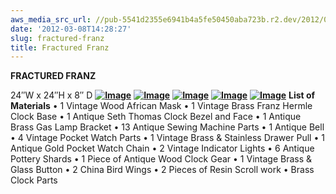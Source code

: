 ```yaml
---
aws_media_src_url: //pub-5541d2355e6941b4a5fe50450aba723b.r2.dev/2012/03/fracturedfranz-blck1.jpg
date: '2012-03-08T14:28:27'
slug: fractured-franz
title: Fractured Franz
---
```


 **FRACTURED FRANZ**

 24″W x 24″H x 8″ D  **[![Image](//pub-5541d2355e6941b4a5fe50450aba723b.r2.dev/2012/03/fracturedfranz-blck1.jpg?w=487)](//pub-5541d2355e6941b4a5fe50450aba723b.r2.dev/2012/03/fracturedfranz-blck1.jpg)**  **[![Image](//pub-5541d2355e6941b4a5fe50450aba723b.r2.dev/2012/03/fracturedfranz-detail1.jpg?w=487)](//pub-5541d2355e6941b4a5fe50450aba723b.r2.dev/2012/03/fracturedfranz-detail1.jpg)**  **[![Image](//pub-5541d2355e6941b4a5fe50450aba723b.r2.dev/2012/03/fracturedfranz-detail2.jpg?w=487)](//pub-5541d2355e6941b4a5fe50450aba723b.r2.dev/2012/03/fracturedfranz-detail2.jpg)**  **[![Image](//pub-5541d2355e6941b4a5fe50450aba723b.r2.dev/2012/03/fracturedfranz-sidedetail.jpg?w=487)](//pub-5541d2355e6941b4a5fe50450aba723b.r2.dev/2012/03/fracturedfranz-sidedetail.jpg)**  **[![Image](//pub-5541d2355e6941b4a5fe50450aba723b.r2.dev/2012/03/fracturedfranz.jpg?w=487)](//pub-5541d2355e6941b4a5fe50450aba723b.r2.dev/2012/03/fracturedfranz.jpg)**  **List of Materials**  • 1 Vintage Wood African Mask • 1 Vintage Brass Franz Hermle Clock Base • 1 Antique Seth Thomas Clock Bezel and Face • 1 Antique Brass Gas Lamp Bracket • 13 Antique Sewing Machine Parts • 1 Antique Bell • 4 Vintage Pocket Watch Parts • 1 Vintage Brass & Stainless Drawer Pull • 1 Antique Gold Pocket Watch Chain • 2 Vintage Indicator Lights • 6 Antique Pottery Shards • 1 Piece of Antique Wood Clock Gear • 1 Vintage Brass & Glass Button • 2 China Bird Wings • 2 Pieces of Resin Scroll work • Brass Clock Parts